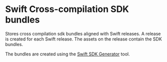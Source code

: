 # Swift Cross-compilation SDK bundles

Stores cross compilation sdk bundles aligned with Swift releases.
A release is created for each Swift release. The assets on the release contain the SDK bundles.

The bundles are created using the [Swift SDK Generator](https://github.com/apple/swift-sdk-generator) tool.

